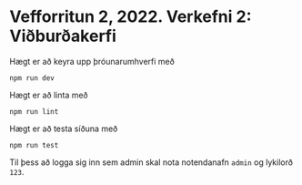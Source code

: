 # Vefforritun 2, 2022. Verkefni 2: Viðburðakerfi

Hægt er að keyra upp þróunarumhverfi með

```
npm run dev
```

Hægt er að linta með

```
npm run lint
```

Hægt er að testa síðuna með

```
npm run test
```

Til þess að logga sig inn sem admin skal nota notendanafn `admin` og lykilorð `123`.
